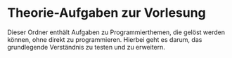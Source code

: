 # Theorie-Aufgaben zur Vorlesung

Dieser Ordner enthält Aufgaben zu Programmierthemen, die gelöst
werden können, ohne direkt zu programmieren.
Hierbei geht es darum, das grundlegende Verständnis zu testen und zu erweitern.
